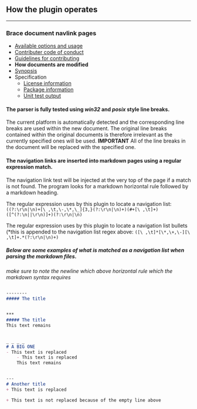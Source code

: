 ## How the plugin operates 

---
### Brace document navlink pages
* [Available options and usage](https://github.com/restarian/brace_document_navlink/blob/master/docs/available_options_and_usage.md)
* [Contributer code of conduct](https://github.com/restarian/brace_document_navlink/blob/master/docs/contributer_code_of_conduct.md)
* [Guidelines for contributing](https://github.com/restarian/brace_document_navlink/blob/master/docs/guidelines_for_contributing.md)
* **How documents are modified**
* [Synopsis](https://github.com/restarian/brace_document_navlink/blob/master/docs/synopsis.md)
* Specification
  * [License information](https://github.com/restarian/brace_document_navlink/blob/master/docs/specification/license_information.md)
  * [Package information](https://github.com/restarian/brace_document_navlink/blob/master/docs/specification/package_information.md)
  * [Unit test output](https://github.com/restarian/brace_document_navlink/blob/master/docs/specification/unit_test_output.md)

#### The parser is fully tested using *win32* and *posix* style line breaks. 
The current platform is automatically detected and the corresponding line breaks are used within the new document. The original line breaks contained within the original documents is therefore irrelevant as the currently specified ones will be used.
**IMPORTANT** All of the line breaks in the document will be replaced with the specified one.

#### The navigation links are inserted into markdown pages using a regular expression match.
The navigation link test will be injected at the very top of the page if a match is not found. The program looks for a markdown horizontal rule followed by a markdown heading.  

The regular expression uses by this plugin to locate a navigation list: 
```((?:\r\n|\n)+[\ ,\t,\-,\*,\_]{3,}(?:\r\n|\n)+)(#+[\ ,\t]+)([^(?:\n||\r\n)]+)(?:\r\n|\n)```

The regular expression uses by this plugin to locate a navigation list bullets (*this is appended to the navigation list regex above: 
```([\ ,\t]*[\*,\+,\-][\ ,\t]+.*(?:\r\n|\n)+)```

##### Below are some examples of what is matched as a navigation list when parsing the markdown files. 
*make sure to note the newline which above horizontal rule which the markdown syntax requires*

```markdown

--------
##### The title

```

```markdown

***
##### The title
This text remains
```

```markdown

_ _ _ _
# A BIG ONE
- This text is replaced
	- This text is replaced
	This text remains
```

```markdown

---
# Another title 
+ This text is replaced

+ This text is not replaced because of the empty line above
```

